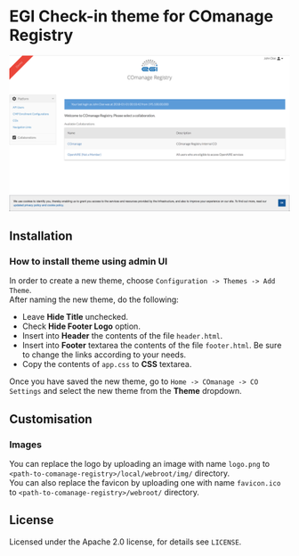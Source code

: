 # EGI Check-in theme for COmanage Registry

![COmanage Registry](./screenshot.png)

## Installation

### How to install theme using admin UI

In order to create a new theme, choose `Configuration -> Themes -> Add Theme`.  
After naming the new theme, do the following:

- Leave **Hide Title** unchecked.
- Check **Hide Footer Logo** option.
- Insert into **Header** the contents of the file `header.html`.
- Insert into **Footer** textarea the contents of the file `footer.html`. Be sure to change the links according to your needs.
- Copy the contents of `app.css` to **CSS** textarea.

Once you have saved the new theme, go to `Home -> COmanage -> CO Settings` and select the new theme from the **Theme** dropdown.

## Customisation

### Images

You can replace the logo by uploading an image with name `logo.png` to `<path-to-comanage-registry>/local/webroot/img/` directory.  
You can also replace the favicon by uploading one with name `favicon.ico` to `<path-to-comanage-registry>/webroot/` directory.

## License

Licensed under the Apache 2.0 license, for details see `LICENSE`.
